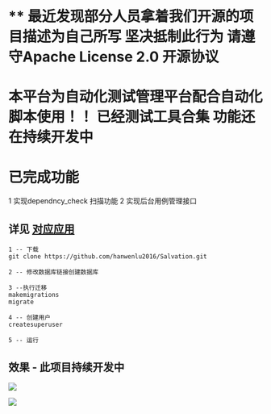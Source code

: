 
# ** 最近发现部分人员拿着我们开源的项目描述为自己所写 坚决抵制此行为 请遵守Apache License 2.0 开源协议
# 本平台为自动化测试管理平台配合自动化脚本使用！！ 已经测试工具合集 功能还在持续开发中

# 已完成功能
1 实现dependncy_check 扫描功能
2 实现后台用例管理接口 

## 详见 [对应应用](https://github.com/hanwenlu2016/web-ui)

```git
1 -- 下载
git clone https://github.com/hanwenlu2016/Salvation.git

2 -- 修改数据库链接创建数据库

3 --执行迁移
makemigrations
migrate

4 -- 创建用户
createsuperuser

5 -- 运行
```

## 效果 - 此项目持续开发中 
![](https://github.com/hanwenlu2016/web-ui/blob/main/doct/img/001.png)

![](https://github.com/hanwenlu2016/web-ui/blob/main/doct/img/003.png)
